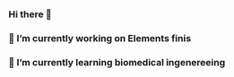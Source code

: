 ### Hi there 👋
### 🔭 I’m currently working on Elements finis
### 🌱 I’m currently learning biomedical ingenereeing

<!--
**bernardlentz/bernardlentz** is a ✨ _special_ ✨ repository because its `README.md` (this file) appears on your GitHub profile.

Here are some ideas to get you started:

- 🔭 I’m currently working on Elements finis
- 🌱 I’m currently learning biomedical ingenereeing
-->
